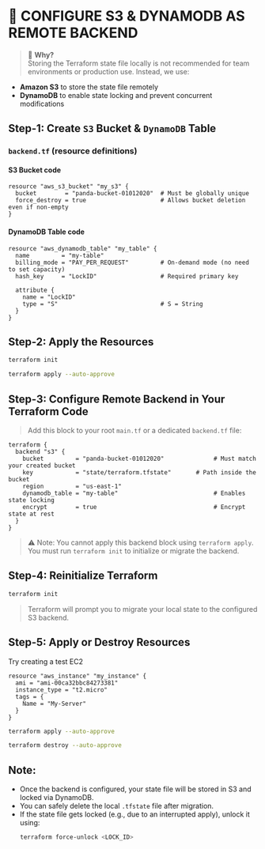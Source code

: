 # 🚀 CONFIGURE S3 & DYNAMODB AS REMOTE BACKEND

> 📌 **Why?**  
Storing the Terraform state file locally is not recommended for team environments or production use. Instead, we use:
- **Amazon S3** to store the state file remotely
- **DynamoDB** to enable state locking and prevent concurrent modifications

## Step-1: Create `S3` Bucket & `DynamoDB` Table

### `backend.tf` (resource definitions)

#### S3 Bucket code

```hcl
resource "aws_s3_bucket" "my_s3" {
  bucket        = "panda-bucket-01012020"  # Must be globally unique
  force_destroy = true                     # Allows bucket deletion even if non-empty
}
```

#### DynamoDB Table code

```hcl
resource "aws_dynamodb_table" "my_table" {
  name         = "my-table"
  billing_mode = "PAY_PER_REQUEST"         # On-demand mode (no need to set capacity)
  hash_key     = "LockID"                  # Required primary key

  attribute {
    name = "LockID"
    type = "S"                             # S = String
  }
}
```

## Step-2: Apply the Resources

```bash
terraform init
```
```bash
terraform apply --auto-approve
```

## Step-3: Configure Remote Backend in Your Terraform Code

> Add this block to your root `main.tf` or a dedicated `backend.tf` file:

```hcl
terraform {
  backend "s3" {
    bucket         = "panda-bucket-01012020"              # Must match your created bucket
    key            = "state/terraform.tfstate"       # Path inside the bucket
    region         = "us-east-1"
    dynamodb_table = "my-table"                           # Enables state locking
    encrypt        = true                                 # Encrypt state at rest
  }
}
```

> ⚠️ Note: You cannot apply this backend block using `terraform apply`. You must run `terraform init` to initialize or migrate the backend.

## Step-4: Reinitialize Terraform

```bash
terraform init
```
> Terraform will prompt you to migrate your local state to the configured S3 backend.


## Step-5: Apply or Destroy Resources
Try creating a test EC2
```hcl
resource "aws_instance" "my_instance" {
  ami = "ami-00ca32bbc84273381"
  instance_type = "t2.micro"
  tags = {
    Name = "My-Server"
  }
}
```
```bash
terraform apply --auto-approve
```
```bash
terraform destroy --auto-approve
```

## Note:

- Once the backend is configured, your state file will be stored in S3 and locked via DynamoDB.
- You can safely delete the local `.tfstate` file after migration.
- If the state file gets locked (e.g., due to an interrupted apply), unlock it using:
  ```bash
  terraform force-unlock <LOCK_ID>
  ```
